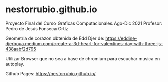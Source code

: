 # nestorrubio.github.io

Proyecto Final del Curso Graficas Computacionales Ago-Dic 2021
Profesor: Pedro de Jesús Fonseca Ortíz

Geometria de corazon obtenida de Edd Djer de: https://eddine-djerboua.medium.com/create-a-3d-heart-for-valentines-day-with-three-js-438aabf2d795

Utilizar Browser que no sea a base de chromium para escuchar musica en autoplay.

Github Pages: https://nestorrubio.github.io/
